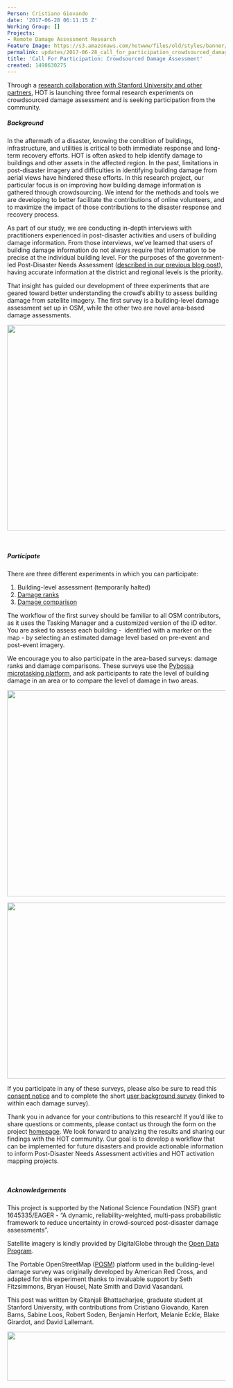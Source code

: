 ```yaml
---
Person: Cristiano Giovando
date: '2017-06-28 06:11:15 Z'
Working Group: []
Projects:
- Remote Damage Assessment Research
Feature Image: https://s3.amazonaws.com/hotwww/files/old/styles/banner/public/Screen+Shot+2017-06-27+at+23.02.16.jpg
permalink: updates/2017-06-28_call_for_participation_crowdsourced_damage_assessment
title: 'Call For Participation: Crowdsourced Damage Assessment'
created: 1498630275
---
```

<p>Through a <a href="https://www.hotosm.org/updates/2017-04-26_hot_research_partnership_on_crowdsourced_damage_assessment" target="_blank">research collaboration with Stanford University and other partners</a>, HOT is launching three formal research experiments on crowdsourced damage assessment and is seeking participation from the community.</p><p><!--break--></p><h5>Background</h5><p>In the aftermath of a disaster, knowing the condition of buildings, infrastructure, and utilities is critical to both immediate response and long-term recovery efforts. HOT is often asked to help identify damage to buildings and other assets in the affected region. In the past, limitations in post-disaster imagery and difficulties in identifying building damage from aerial views have hindered these efforts. In this research project, our particular focus is on improving how building damage information is gathered through crowdsourcing. We intend for the methods and tools we are developing to better facilitate the contributions of online volunteers, and to maximize the impact of those contributions to the disaster response and recovery process.&nbsp;</p><p>As part of our study, we are conducting in-depth interviews with practitioners experienced in post-disaster activities and users of building damage information. From those interviews, we’ve learned that users of building damage information do not always require that information to be precise at the individual building level. For the purposes of the government-led Post-Disaster Needs Assessment (<a href="https://www.hotosm.org/updates/2017-04-26_hot_research_partnership_on_crowdsourced_damage_assessment" target="_blank">described in our previous blog post</a>), having accurate information at the district and regional levels is the priority.</p><p>That insight has guided our development of three experiments that are geared toward better understanding the crowd’s ability to assess building damage from satellite imagery. The first survey is a building-level damage assessment set up in OSM, while the other two are novel area-based damage assessments.</p><p><img src="https://s3.amazonaws.com/hotwww/files/old/Screen%20Shot%202017-06-27%20at%2022.57.42.jpg" alt="" width="800" height="474"></p><p>&nbsp;</p><h5>Participate</h5><p>There are three different experiments in which you can participate:</p><ol><li>Building-level assessment (temporarily halted)</li><li><a href="http://pybossa.geog.uni-heidelberg.de/project/exp2a/" target="_blank">Damage ranks</a></li><li><a href="http://pybossa.geog.uni-heidelberg.de/project/exp3a/" target="_blank">Damage comparison</a></li></ol><p>The workflow of the first survey should be familiar to all OSM contributors, as it uses the Tasking Manager and a customized version of the iD editor. You are asked to assess each building - &nbsp;identified with a marker on the map - by selecting an estimated damage level based on pre-event and post-event imagery.</p><p>We encourage you to also participate in the area-based surveys: damage ranks and damage comparisons. These surveys use the <a href="http://pybossa.com/" target="_blank">Pybossa microtasking platform</a>, and ask participants to rate the level of building damage in an area or to compare the level of damage in two areas.&nbsp;</p><p><img src="https://s3.amazonaws.com/hotwww/files/old/Screen%20Shot%202017-06-27%20at%2022.58.31.jpg" alt="" width="800" height="475"></p><p><img src="https://s3.amazonaws.com/hotwww/files/old/Screen%20Shot%202017-06-27%20at%2023.01.41.jpg" alt="" width="800" height="406"></p><p>If you participate in any of these surveys, please also be sure to read this <a href="http://urbanresilience.stanford.edu/wp-content/uploads/2017/06/Consent-Waiver-of-Documentation-RAD-CrowdSurvey.pdf" target="_blank">consent notice</a> and to complete the short <a href="https://www.surveymonkey.de/r/RV9WB2B" target="_blank">user background survey</a> (linked to within each damage survey).</p><p>Thank you in advance for your contributions to this research! If you’d like to share questions or comments, please contact us through the form on the project <a href="http://urbanresilience.stanford.edu/rad-crowd/" target="_blank">homepage</a>. We look forward to analyzing the results and sharing our findings with the HOT community. Our goal is to develop a workflow that can be implemented for future disasters and provide actionable information to inform Post-Disaster Needs Assessment activities and HOT activation mapping projects.</p><p>&nbsp;</p><h5>Acknowledgements</h5><p>This project is supported by the National Science Foundation (NSF) grant 1645335/EAGER - “A dynamic, reliability-weighted, multi-pass probabilistic framework to reduce uncertainty in crowd-sourced post-disaster damage assessments”.</p><p>Satellite imagery is kindly provided by DigitalGlobe through the <a href="https://www.digitalglobe.com/opendata" target="_blank">Open Data Program</a>.</p><p>The Portable OpenStreetMap (<a href="https://github.com/posm/posm" target="_blank">POSM</a>) platform used in the building-level damage survey was originally developed by American Red Cross, and adapted for this experiment thanks to invaluable support by Seth Fitzsimmons, Bryan Housel, Nate Smith and David Vasandani.</p><p>This post was written by Gitanjali Bhattacharjee, graduate student at Stanford University, with contributions from Cristiano Giovando, Karen Barns, Sabine Loos, Robert Soden, Benjamin Herfort, Melanie Eckle, Blake Girardot, and David Lallemant.</p><p><img src="https://s3.amazonaws.com/hotwww/files/old/Screen%20Shot%202017-06-27%20at%2023.02.16.jpg" alt="" width="800" height="113"></p><p>&nbsp;</p><p>&nbsp;</p>
